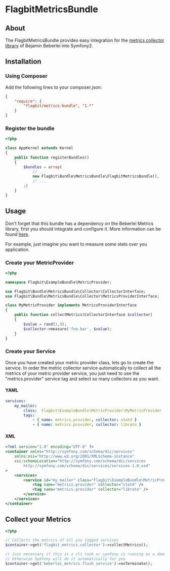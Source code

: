 # FlagbitMetricsBundle

## About

The FlagbitMetricsBundle provides easy integration for the [metrics collector library](https://github.com/beberlei/metrics) 
of Bejamin Beberlei into Symfony2.

## Installation

### Using Composer

Add the following lines to your composer.json:

```json
{
    "require": {
        "flagbit/metrics-bundle", "1.*"
    }
}
```

### Register the bundle

```php
<?php

class AppKernel extends Kernel
{
    public function registerBundles()
    {
        $bundles = array(
            // ...
            new Flagbit\Bundle\MetricsBundle\FlagbitMetricsBundle(),
            // ...
        ;)
    }
}
```

## Usage

Don't forget that this bundle has a dependency on the Beberlei Metrics library, first you should integrate and configure
 it. More information can be found [here](https://github.com/beberlei/metrics).

For example, just imagine you want to measure some stats over you application.

### Create your MetricProvider

```php
<?php

namespace Flagbit\ExampleBundle\MetricProvider;

use Flagbit\Bundle\MetricsBundle\Collector\CollectorInterface;
use Flagbit\Bundle\MetricsBundle\Collector\MetricsProviderInterface;

class MyMetricProvider implements MetricsProviderInterface
{
    public function collectMetrics(CollectorInterface $collector)
    {
        $value = rand(1,9);
        $collector->measure('foo.bar', $value);
    }
}
```

### Create your Service

Once you have created your metric provider class, lets go to create the service. In order the metric collector service 
automatically to collect all the metrics of your metric provider service, you just need to use the "metrics.provider" 
service tag and select so many collectors as you want.

#### YAML

```yml
services:
    my_mailer:
        class:  Flagbit\ExampleBundle\MetricProvider\MyMetricProvider
        tags:
            - { name: metrics.provider, collector: statd }
            - { name: metrics.provider, collector: librato }
```
#### XML

```xml
<?xml version="1.0" encoding="UTF-8" ?>
<container xmlns="http://symfony.com/schema/dic/services"
    xmlns:xsi="http://www.w3.org/2001/XMLSchema-instance"
    xsi:schemaLocation="http://symfony.com/schema/dic/services
        http://symfony.com/schema/dic/services/services-1.0.xsd"
>
    <services>
        <service id="my_mailer" class="Flagbit\ExampleBundle\MetricProvider\MyMetricProvider">
            <tag name="metrics.provider" collector="statd" />
            <tag name="metrics.provider" collector="librato" />
        </service>
    </services>
</container>
```

## Collect your Metrics

```php
<?php

// Collects the metrics of all you tagged services
$container->get('flagbit_metrics.collector')->collectMetrics();

// Just necessary if this is a cli task or symfony is running as a daemon
// Otherwise Symfony will do it automatically for you 
$container->get('beberlei_metrics.flush_service')->onTerminate();
```

